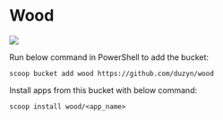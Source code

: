 # Wood

![](https://github.com/duzyn/wood/workflows/Excavator/badge.svg)

Run below command in PowerShell to add the bucket:

    scoop bucket add wood https://github.com/duzyn/wood

Install apps from this bucket with below command:

    scoop install wood/<app_name>
